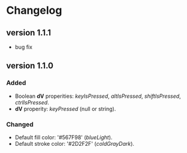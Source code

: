 # Changelog

## version 1.1.1
- bug fix

## version 1.1.0

### Added
- Boolean **dV** properities: *keyIsPressed*, *altIsPressed*, *shiftIsPressed*, *ctrlIsPressed*.
- **dV** properity: *keyPressed* (null or string).

### Changed
- Default fill color: '#567F98' (*blueLight*).
- Default stroke color: '#2D2F2F' (*coldGrayDark*).